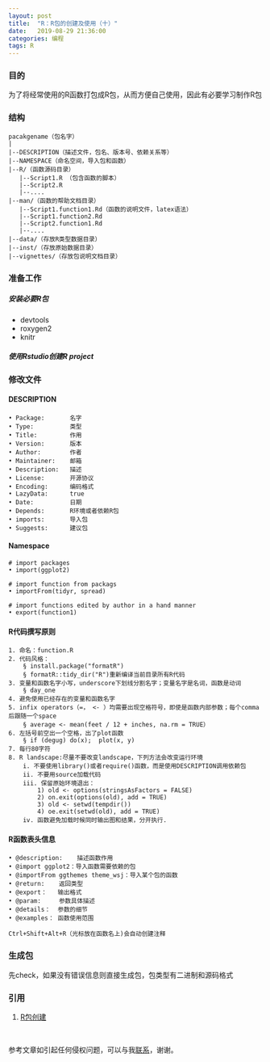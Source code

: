 ```yaml
---
layout: post
title:  "R：R包的创建及使用（十）"
date:   2019-08-29 21:36:00
categories: 编程
tags: R
---
```




### 目的

为了将经常使用的R函数打包成R包，从而方便自己使用，因此有必要学习制作R包

### 结构

```
pacakgename（包名字）
|
|--DESCRIPTION（描述文件，包名、版本号、依赖关系等）
|--NAMESPACE（命名空间，导入包和函数）
|--R/（函数源码目录）
   |--Script1.R （包含函数的脚本）
   |--Script2.R
   |--....
|--man/（函数的帮助文档目录）
   |--Script1.function1.Rd（函数的说明文件，latex语法）
   |--Script1.function2.Rd
   |--Script2.function1.Rd 
   |--....
|--data/（存放R类型数据目录）
|--inst/（存放原始数据目录）
|--vignettes/（存放包说明文档目录）
```

### 准备工作

##### 安装必要R包

- devtools
- roxygen2
- knitr

##### 使用Rstudio创建R project

### 修改文件

#### DESCRIPTION

```
• Package:       名字   
• Type:          类型
• Title:         作用
• Version:       版本
• Author:        作者
• Maintainer:    邮箱
• Description:   描述
• License:       开源协议
• Encoding:      编码格式
• LazyData:      true     
• Date:          日期
• Depends:       R环境或者依赖R包
• imports:       导入包
• Suggests:      建议包
```

#### Namespace

```
# import packages
• import(ggplot2) 

# import function from packags
• importFrom(tidyr, spread)

# import functions edited by author in a hand manner
• export(function1)
```



#### R代码撰写原则

```
1. 命名：function.R
2. 代码风格：
	§ install.package("formatR")
	§ formatR::tidy_dir("R")重新编译当前目录所有R代码
3. 变量和函数名字小写，underscore下划线分割名字；变量名字是名词，函数是动词
	§ day_one
4. 避免使用已经存在的变量和函数名字
5. infix operators（=， <- ）均需要出现空格符号，即使是函数内部参数；每个comma后跟随一个space
	§ average <- mean(feet / 12 + inches, na.rm = TRUE）
6. 左括号前空出一个空格，出了plot函数
	§ if (degug) do(x);  plot(x, y)
7. 每行80字符
8. R landscape:尽量不要改变landscape，下列方法会改变运行环境
	i. 不要使用library()或者require()函数，而是使用DESCRIPTION调用依赖包
	ii. 不要用source加载代码
	iii. 保留原始环境退出：
		1) old <- options(stringsAsFactors = FALSE)
		2) on.exit(options(old), add = TRUE)
		3) old <- setwd(tempdir())
		4) oe.exit(setwd(old), add = TRUE)
    iv. 函数避免加载时候同时输出图和结果，分开执行.
```

#### R函数表头信息

```
• @description:    描述函数作用
• @import ggplot2：导入函数需要依赖的包
• @importFrom ggthemes theme_wsj：导入某个包的函数
• @return:    返回类型
• @export：   输出格式
• @param:     参数具体描述
• @details：  参数的细节
• @examples： 函数使用范围

Ctrl+Shift+Alt+R（光标放在函数名上)会自动创建注释
```

### 生成包

先check，如果没有错误信息则直接生成包，包类型有二进制和源码格式

### 引用

1. [R包创建](http://r-pkgs.had.co.nz/intro.html)

   ​

参考文章如引起任何侵权问题，可以与我[联系](https://github.com/HuaZou/)，谢谢。